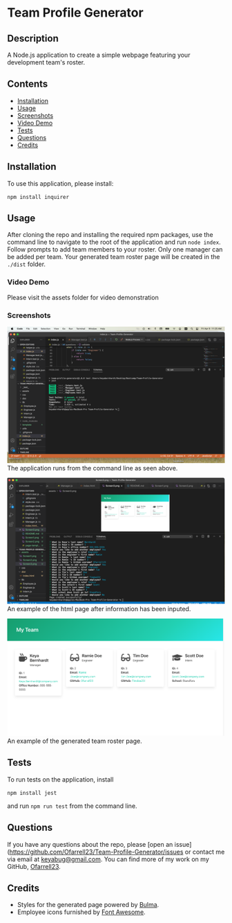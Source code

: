 # Team Profile Generator

## Description
A Node.js application to create a simple webpage featuring your development team's roster.

## Contents
* [Installation](#Installation)
* [Usage](#Usage)
* [Screenshots](#Screenshots)
* [Video Demo](#VideoDemo)
* [Tests](#Tests)
* [Questions](#Questions)
* [Credits](#Credits)


## Installation
To use this application, please install: 
```
npm install inquirer
```
    
## Usage
After cloning the repo and installing the required npm packages, use the command line to navigate to the root of the application and run `node index`.  Follow prompts to add team members to your roster.  Only one manager can be added per team.  Your generated team roster page will be created in the `./dist` folder. 
    
### Video Demo
Please visit the assets folder for video demonstration

### Screenshots
![App Screenshot](./assets/Screen1.png)
The application runs from the command line as seen above.

![App Screenshot](./assets/Screen4.png)
An example of the html page after information has been inputed.

![Screenshot](./assets/Screen3.png)
An example of the generated team roster page.



## Tests
To run tests on the application, install
```
npm install jest
```

and run `npm run test` from the command line.
    
## Questions
If you have any questions about the repo, please [open an issue](https://github.com/Ofarrell23/Team-Profile-Generator/issues or contact me via email at keyabug@gmail.com. You can find more of my work on my GitHub, [Ofarrell23](https://github.com/Ofarrell23/).
    
## Credits
* Styles for the generated page powered by [Bulma](https://bulma.io/).
* Employee icons furnished by [Font Awesome](https://fontawesome.com/).
